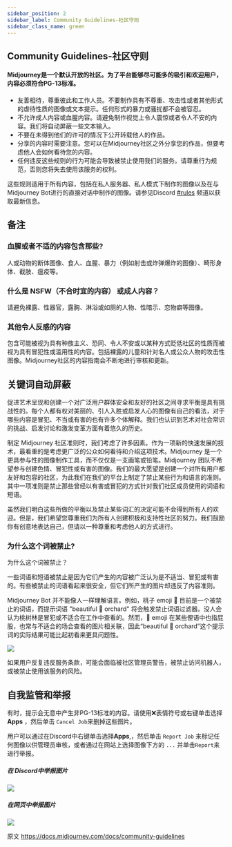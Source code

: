 ```yaml
---
sidebar_position: 2
sidebar_label: Community Guidelines-社区守则
sidebar_class_name: green
---
```

## Community Guidelines-社区守则

#### Midjourney是一个默认开放的社区。为了平台能够尽可能多的吸引和欢迎用户，内容必须符合PG-13标准。

-   友善相待，尊重彼此和工作人员。不要制作具有不尊重、攻击性或者其他形式的虐待性质的图像或文本提示。任何形式的暴力或骚扰都不会被容忍。
-   不允许成人内容或血腥内容。请避免制作视觉上令人震惊或者令人不安的内容。我们将自动屏蔽一些文本输入。
-   不要在未得到他们的许可的情况下公开转载他人的作品。
-   分享的内容时需要注意。您可以在Midjourney社区之外分享您的作品，但要考虑他人会如何看待您的内容。
-   任何违反这些规则的行为可能会导致被禁止使用我们的服务。请尊重行为规范，否则您将失去使用该服务的权利。

这些规则适用于所有内容，包括在私人服务器、私人模式下制作的图像以及在与Midjourney Bot进行的直接对话中制作的图像。请参见Discord [#rules](https://discord.com/channels/662267976984297473/964598182225002516) 频道以获取最新信息。

## 备注

### 血腥或者不适的内容包含那些?

人或动物的断体图像、食人、血腥、暴力（例如射击或炸弹爆炸的图像）、畸形身体、截肢、瘟疫等。

### 什么是 NSFW（不合时宜的内容） 或成人内容？

请避免裸露、性器官，露胸、淋浴或如厕的人物、性暗示、恋物癖等图像。

###  其他令人反感的内容

包含可能被视为具有种族主义、恐同、令人不安或以某种方式贬低社区的性质而被视为具有冒犯性或滥用性的内容。包括裸露的儿童和针对名人或公众人物的攻击性图像。Midjourney社区的内容指南会不断地进行审核和更新。

##  关键词自动屏蔽


促进艺术呈现和创建一个对广泛用户群体安全和友好的社区之间寻求平衡是具有挑战性的。每个人都有权对美丽的、引人入胜或启发人心的图像有自己的看法，对于哪些内容是冒犯、不当或有害的也有许多个体解释。我们也认识到艺术对社会常识的挑战、启发讨论和激发变革方面有着悠久的历史。

制定 Midjourney 社区准则时，我们考虑了许多因素。作为一项新的快速发展的技术，最看重的是考虑更广泛的公众如何看待和介绍这项技术。Midjourney 是一个更具参与性的图像制作工具，而不仅仅是一支画笔或铅笔。Midjourney 团队不希望参与创建色情、冒犯性或有害的图像。我们的最大愿望是创建一个对所有用户都友好和包容的社区，为此我们在我们的平台上制定了禁止某些行为和语言的准则。其中一项准则是禁止那些曾经以有害或冒犯的方式针对我们社区成员使用的词语和短语。

虽然我们明白这些所做的平衡以及禁止某些词汇的决定可能不会得到所有人的欢迎。但是，我们希望您尊重我们为所有人创建积极和支持性社区的努力。我们鼓励你有创意地表达自己，但请以一种尊重和考虑他人的方式进行。

### 为什么这个词被禁止?

为什么这个词被禁止？

一些词语和短语被禁止是因为它们产生的内容被广泛认为是不适当、冒犯或有害的。有些被禁止的词语看起来很安全，但它们所产生的图片却违反了内容准则。

Midjourney Bot 并不能像人一样理解语言。例如，桃子 emoji 🍑 目前是一个被禁止的词语，而提示词语 "beautiful 🍑 orchard" 将会触发禁止词语过滤器。没人会认为桃树林是冒犯或不适合在工作中查看的。然而，🍑 emoji 在某些俚语中也指屁股，也常与不适合的场合查看的图片相关联，因此“beautiful 🍑 orchard”这个提示词的实际结果可能比起初看来更具问题性。

![](https://cdn.document360.io/3040c2b6-fead-4744-a3a9-d56d621c6c7e/Images/Documentation/MJ_banned_prompt_popup.png)


如果用户反复违反服务条款，可能会面临被社区管理员警告，被禁止访问机器人，或被禁止使用该服务的风险。

##  自我监管和举报


有时，提示会无意中产生非PG-13标准的内容。请使用❌表情符号或右键单击选择**Apps** ，然后单击 `Cancel Job`来删掉这些图片。


用户可以通过在Discord中右键单击选择**Apps**,，然后单击 `Report Job` 来标记任何图像以供管理员审核，或者通过在网站上选择图像下方的 `...` 并单击`Report`来进行举报。

##### 在 Discord中举报图片

![](https://cdn.document360.io/3040c2b6-fead-4744-a3a9-d56d621c6c7e/Images/Documentation/MJ_Report_App.png)

##### 在网页中举报图片

![](https://cdn.document360.io/3040c2b6-fead-4744-a3a9-d56d621c6c7e/Images/Documentation/MJ_Report_web.png)

原文 https://docs.midjourney.com/docs/community-guidelines